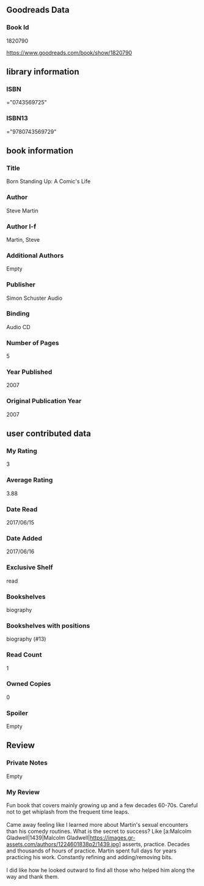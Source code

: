 <!-- This template shows how to bulk convert all columns of data into one markdown file -->
<!-- caveat: substitution key matches column headers from default export. You will get a KeyError if there's a mismatch -->

## Goodreads Data

### Book Id 

1820790

https://www.goodreads.com/book/show/1820790

## library information

### ISBN 
="0743569725"

### ISBN13 
="9780743569729"

## book information

### Title
Born Standing Up: A Comic's Life

### Author 
Steve Martin

### Author l-f 
Martin, Steve

### Additional Authors
Empty

### Publisher 
Simon  Schuster Audio

### Binding
Audio CD

### Number of Pages
5

### Year Published
2007

### Original Publication Year 
2007

## user contributed data

### My Rating
3

### Average Rating
3.88

### Date Read
2017/06/15

### Date Added
2017/06/16

### Exclusive Shelf
read

### Bookshelves
biography

### Bookshelves with positions
biography (#13)

### Read Count
1

### Owned Copies
0

### Spoiler 
Empty

## Review

### Private Notes
Empty

### My Review
Fun book that covers mainly growing up and a few decades 60-70s. Careful not to get whiplash from the frequent time leaps.<br/><br/>Came away feeling like I learned more about Martin's sexual encounters than his comedy routines. What is the secret to success? Like [a:Malcolm Gladwell|1439|Malcolm Gladwell|https://images.gr-assets.com/authors/1224601838p2/1439.jpg] asserts, practice. Decades and thousands of hours of practice. Martin spent full days for years practicing his work. Constantly refining and adding/removing bits.<br/><br/>I did like how he looked outward to find all those who helped him along the way and thank them.
